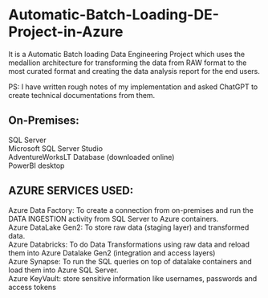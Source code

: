 # Automatic-Batch-Loading-DE-Project-in-Azure
It is a Automatic Batch loading Data Engineering Project which uses the medallion architecture for transforming the data from RAW format to the most curated format and creating the data analysis report for the end users.

PS: I have written rough notes of my implementation and asked ChatGPT to create technical documentations from them.<br />

## On-Premises:<br />
SQL Server<br />
Microsoft SQL Server Studio<br />
AdventureWorksLT Database (downloaded online)<br />
PowerBI desktop<br />

## AZURE SERVICES USED:<br />

Azure Data Factory: To create a connection from on-premises and run the DATA INGESTION activity from SQL Server to Azure containers.<br />
Azure DataLake Gen2: To store raw data (staging layer) and transformed data.<br />
Azure Databricks: To do Data Transformations using raw data and reload them into Azure Datalake Gen2 (integration and access layers)<br />
Azure Synapse: To run the SQL queries on top of datalake containers and load them into Azure SQL Server.<br />
Azure KeyVault: store sensitive information like usernames, passwords and access tokens<br />

